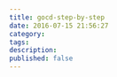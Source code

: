 ```yaml
---
title: gocd-step-by-step
date: 2016-07-15 21:56:27
category:
tags:
description:
published: false
---
```

